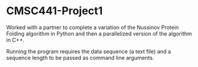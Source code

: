 # CMSC441-Project1


Worked with a partner to complete a variation of the Nussinov Protein Folding algorithm in Python and then a parallelized version of the algorithm in C++.

Running the program requires the data sequence (a text file) and a sequence length to be passed as command line arguments. 
